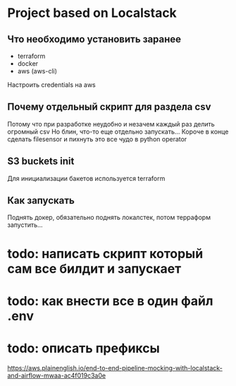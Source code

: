 # Project based on Localstack


## Что необходимо установить заранее

- terraform
- docker
- aws (aws-cli)

Настроить credentials на aws

## Почему отдельный скрипт для раздела csv
Потому что при разработке неудобно и незачем каждый раз делить огромный csv
Но блин, что-то еще отдельно запускать...
Короче в конце сделать filesensor и пихнуть это все чудо в python operator

## S3 buckets init
Для инициализации бакетов используется terraform


## Как запускать
Поднять докер, обязательно поднять локалстек, потом терраформ запустить...


# todo: написать скрипт который сам все билдит и запускает
# todo: как внести все в один файл .env
# todo: описать префиксы
https://aws.plainenglish.io/end-to-end-pipeline-mocking-with-localstack-and-airflow-mwaa-ac4f019c3a0e